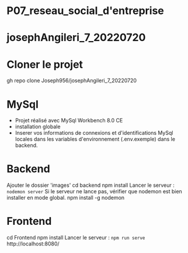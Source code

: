 # P07_reseau_social_d'entreprise
# josephAngileri_7_20220720

# Cloner le projet
gh repo clone Joseph956/josephAngileri_7_20220720
# MySql
- Projet réalisé avec MySql Workbench 8.0 CE
- installation globale
- Inserer vos informations de connexions et d'identifications MySql locales dans les variables d'environnement (.env.exemple) dans le backend.
# Backend
Ajouter le dossier 'images'
cd backend
npm install
Lancer le serveur : `nodemon server`
Si le serveur ne lance pas, vérifier que nodemon est bien installer en mode global.
npm install -g nodemon
# Frontend
cd Frontend
npm install
Lancer le serveur : `npm run serve`
http://localhost:8080/

